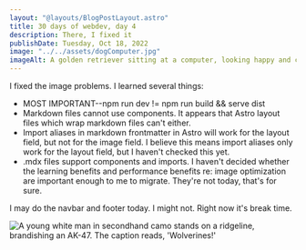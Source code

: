 ```yaml
---
layout: "@layouts/BlogPostLayout.astro"
title: 30 days of webdev, day 4 
description: There, I fixed it
publishDate: Tuesday, Oct 18, 2022
image: "../../assets/dogComputer.jpg"
imageAlt: A golden retriever sitting at a computer, looking happy and confident
---
```


I fixed the image problems. I learned several things:

* MOST IMPORTANT--npm run dev != npm run build && serve dist
* Markdown files cannot use components. It appears that Astro layout files which wrap markdown files can't either.
* Import aliases in markdown frontmatter in Astro will work for the layout field, but not for the image field. I believe this means import aliases only work for the layout field, but I haven't checked this yet.
* .mdx files support components and imports. I haven't decided whether the learning benefits and performance benefits re: image optimization are important enough to me to migrate. They're not today, that's for sure.

I may do the navbar and footer today. I might not. Right now it's break time. 

<div class="flex items-center justify-center">
  <img class="prose prose-img:max-w-full h-auto object-center" src="../../assets/wolverines.jpg" alt="A young white man in secondhand camo stands on a ridgeline, brandishing an AK-47. The caption reads, 'Wolverines!'" />
</div>

<!-- ![A young white man in secondhand camo stands on a ridgeline, brandishing an AK-47. The caption reads, "Wolverines!"](../../assets/wolverines.jpg) -->